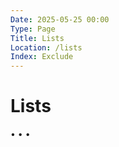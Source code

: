 ```yaml
---
Date: 2025-05-25 00:00
Type: Page
Title: Lists
Location: /lists
Index: Exclude
---
```


# Lists

<span class="divider">&bull; &bull; &bull;</span>








